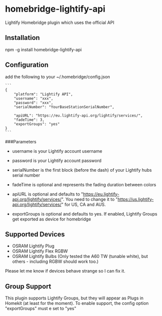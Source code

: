 # homebridge-lightify-api
Lightify Homebridge plugin which uses the official API

## Installation

npm -g install homebridge-lightify-api

## Configuration

add the following to your ~/.homebridge/config.json

    ```
    {
        "platform": "Lightify API",
        "username": "xxx",
        "password": "xxx",
        "serialNumber": "YourBaseStationSerialNumber",

        "apiURL": "https://eu.lightify-api.org/lightify/services/",
        "fadeTime": 3,
        "exportGroups": "yes"
    }
    ```
    
###Parameters

* username is your Lightify account username
* password is your Lightify account password
* serialNumber is the first block (before the dash) of your Lightify hubs serial number

* fadeTime is optional and represents the fading duration between colors
* apiURL is optional and defaults to "https://eu.lightify-api.org/lightify/services/". You need to change it to "https://us.lightify-api.org/lightify/services/" for US, CA and AUS.
* exportGroups is optional and defaults to yes. If enabled, Lightify Groups get exported as device for homebridge

## Supported Devices

* OSRAM Lightify Plug
* OSRAM Lightify Flex RGBW
* OSRAM Lightify Bulbs (Only tested the A60 TW (tunable white), but others - including RGBW should work too.)

Please let me know if devices behave strange so I can fix it.

## Group Support

This plugin supports Lightify Groups, but they will appear as Plugs in Homekit (at least for the moment).
To enable support, the config option "exportGroups" must e set to "yes"

